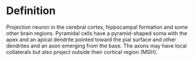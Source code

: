 Definition
==========
Projection neuron in the cerebral cortex, hippocampal formation and some other brain regions. Pyramidal cells have a pyramid-shaped soma with the apex and an apical dendrite pointed toward the pial surface and other dendrites and an axon emerging from the base. The axons may have local collaterals but also project outside their cortical region (MSH).